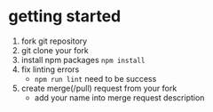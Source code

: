 # getting started

1. fork git repository
1. git clone your fork
1. install npm packages `npm install`
1. fix linting errors
   - `npm run lint` need to be success
1. create merge(/pull) request from your fork
   - add your name into merge request description
